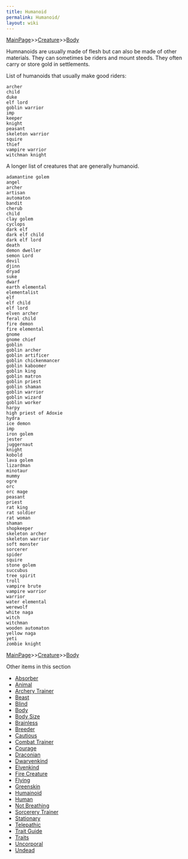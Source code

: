 ```yaml
---
title: Humanoid
permalink: Humanoid/
layout: wiki
---
```


[MainPage](/keeperrl_wiki/ "wikilink")>>[Creature](/keeperrl_wiki/Creature_Guide "wikilink")>>[Body](/keeperrl_wiki/Body "wikilink")

Humnanoids are usually made of flesh but can also be made of other materials. They can sometimes be riders and mount steeds. They often carry or store gold in settlements.

List of humanoids that usually make good riders:

	archer 
	child 
	duke 
	elf lord 
	goblin warrior 
	imp 
	keeper
	knight 
	peasant 
	skeleton warrior 
	squire 
	thief 
	vampire warrior 
	witchman knight
	
A longer list of creatures that are generally humanoid.

	adamantine golem 
	angel 
	archer 
	artisan 
	automaton 
	bandit 
	cherub 
	child 
	clay golem 
	cyclops 
	dark elf 
	dark elf child 
	dark elf lord 
	death 
	demon dweller 
	semon Lord 
	devil 
	djinn 
	dryad 
	suke 
	dwarf 
	earth elemental 
	elementalist 
	elf 
	elf child 
	elf lord 
	elven archer 
	feral child 
	fire demon 
	fire elemental 
	gnome 
	gnome chief 
	goblin 
	goblin archer 
	goblin artificer 
	goblin chickenmancer 
	goblin kaboomer 
	goblin king 
	goblin matron 
	goblin priest 
	goblin shaman 
	goblin warrior 
	goblin wizard 
	goblin worker 
	harpy 
	high priest of Adoxie 
	hydra 
	ice demon 
	imp 
	iron golem 
	jester 
	juggernaut 
	knight 
	kobold 
	lava golem 
	lizardman 
	minotaur 
	mummy 
	ogre 
	orc 
	orc mage 
	peasant 
	priest 
	rat king 
	rat soldier 
	rat woman 
	shaman 
	shopkeeper 
	skeleton archer 
	skeleton warrior 
	soft monster 
	sorcerer 
	spider 
	squire 
	stone golem 
	succubus 
	tree spirit 
	troll 
	vampire brute 
	vampire warrior 
	warrior 
	water elemental 
	werewolf 
	white naga 
	witch 
	witchman 
	wooden automaton 
	yellow naga 
	yeti 
	zombie knight

[MainPage](/keeperrl_wiki/ "wikilink")>>[Creature](/keeperrl_wiki/Creature_Guide "wikilink")>>[Body](/keeperrl_wiki/Body "wikilink")

Other items in this section
-    [Absorber](/keeperrl_wiki/Absorber "wikilink")
-    [Animal](/keeperrl_wiki/Animal "wikilink")
-    [Archery Trainer](/keeperrl_wiki/Archery_Trainer "wikilink")
-    [Beast](/keeperrl_wiki/Beast "wikilink")
-    [Blind](/keeperrl_wiki/Blind "wikilink")
-    [Body](/keeperrl_wiki/Body "wikilink")
-    [Body Size](/keeperrl_wiki/Body_Size "wikilink")
-    [Brainless](/keeperrl_wiki/Brainless "wikilink")
-    [Breeder](/keeperrl_wiki/Breeder "wikilink")
-    [Cautious](/keeperrl_wiki/Cautious "wikilink")
-    [Combat Trainer](/keeperrl_wiki/Combat_Trainer "wikilink")
-    [Courage](/keeperrl_wiki/Courage "wikilink")
-    [Draconian](/keeperrl_wiki/Draconian "wikilink")
-    [Dwarvenkind](/keeperrl_wiki/Dwarvenkind "wikilink")
-    [Elvenkind](/keeperrl_wiki/Elvenkind "wikilink")
-    [Fire Creature](/keeperrl_wiki/Fire_Creature "wikilink")
-    [Flying](/keeperrl_wiki/Flying "wikilink")
-    [Greenskin](/keeperrl_wiki/Greenskin "wikilink")
-    [Humainoid](/keeperrl_wiki/Humainoid "wikilink")
-    [Human](/keeperrl_wiki/Human "wikilink")
-    [Not Breathing](/keeperrl_wiki/Not_Breathing "wikilink")
-    [Sorcerery Trainer](/keeperrl_wiki/Sorcerery_Trainer "wikilink")
-    [Stationary](/keeperrl_wiki/Stationary "wikilink")
-    [Telepathic](/keeperrl_wiki/Telepathic "wikilink")
-    [Trait Guide](/keeperrl_wiki/Trait_Guide "wikilink")
-    [Traits](/keeperrl_wiki/Traits "wikilink")
-    [Uncorporal](/keeperrl_wiki/Uncorporal "wikilink")
-    [Undead](/keeperrl_wiki/Undead "wikilink")
